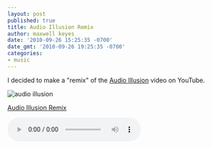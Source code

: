 ```yaml
---
layout: post
published: true
title: Audio Illusion Remix
author: maxwell keyes
date: '2010-09-26 15:25:35 -0700'
date_gmt: '2010-09-26 19:25:35 -0700'
categories:
- music
---
```


I decided to make a "remix" of the [Audio Illusion](http://www.youtube.com/watch?v=ugriWSmRxcM) video on YouTube.

![audio illusion](/assets/images/posts/audio-illusion.jpg "audio illusion")

[Audio Illusion Remix](/assets/mp3/audio-illusion-remix.mp3)

<audio controls>
  <source src="http://redconfetti-assets.s3-us-west-2.amazonaws.com/mp3/misc/audio-illusion-remix.mp3" type="audio/mpeg">
Your browser does not support the audio element.
</audio>
